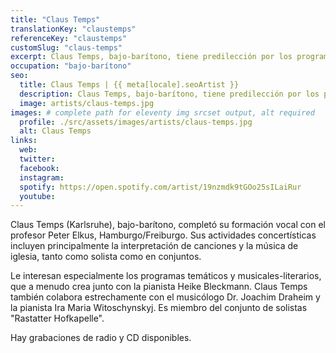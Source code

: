 ```yaml
---
title: "Claus Temps"
translationKey: "claustemps"
referenceKey: "claustemps"
customSlug: "claus-temps"
excerpt: Claus Temps, bajo-barítono, tiene predilección por los programas músico-literarios, que a menudo desarrolla en colaboración con la pianista Heike Bleckmann.
occupation: "bajo-barítono"
seo:
  title: Claus Temps | {{ meta[locale].seoArtist }}
  description: Claus Temps, bajo-barítono, tiene predilección por los programas músico-literarios, que a menudo desarrolla en colaboración con la pianista Heike Bleckmann.
  image: artists/claus-temps.jpg
images: # complete path for eleventy img srcset output, alt required
  profile: ./src/assets/images/artists/claus-temps.jpg
  alt: Claus Temps
links:
  web:
  twitter:
  facebook:
  instagram:
  spotify: https://open.spotify.com/artist/19nzmdk9tGOo25sILaiRur
  youtube:
---
```


Claus Temps (Karlsruhe), bajo-barítono, completó su formación vocal con el profesor Peter Elkus, Hamburgo/Freiburgo. Sus actividades concertísticas incluyen principalmente la interpretación de canciones y la música de iglesia, tanto como solista como en conjuntos.

Le interesan especialmente los programas temáticos y musicales-literarios, que a menudo crea junto con la pianista Heike Bleckmann. Claus Temps también colabora estrechamente con el musicólogo Dr. Joachim Draheim y la pianista Ira Maria Witoschynskyj. Es miembro del conjunto de solistas "Rastatter Hofkapelle".

Hay grabaciones de radio y CD disponibles.
